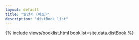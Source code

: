 ```yaml
---
layout: default
title: "발간서 (배포)"
description: "distBook list"
---
```


{% include views/booklist.html booklist=site.data.distBook %}
